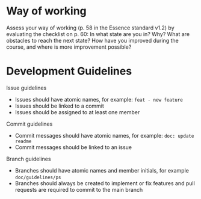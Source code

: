 # Way of working

Assess your way of working (p. 58 in the Essence standard v1.2) by evaluating the checklist on p. 60: In what state are you in? Why? What are obstacles to reach the next state? How have you improved during the course, and where is more improvement possible?

# Development Guidelines

Issue guidelines

- Issues should have atomic names, for example: `feat - new feature`
- Issues should be linked to a commit
- Issues should be assigned to at least one member

Commit guidelines

- Commit messages should have atomic names, for example: `doc: update readme`
- Commit messages should be linked to an issue

Branch guidelines

- Branches should have atomic names and member initials, for example `doc/guidelines/ps`
- Branches should always be created to implement or fix features and pull requests are required to commit to the main branch
